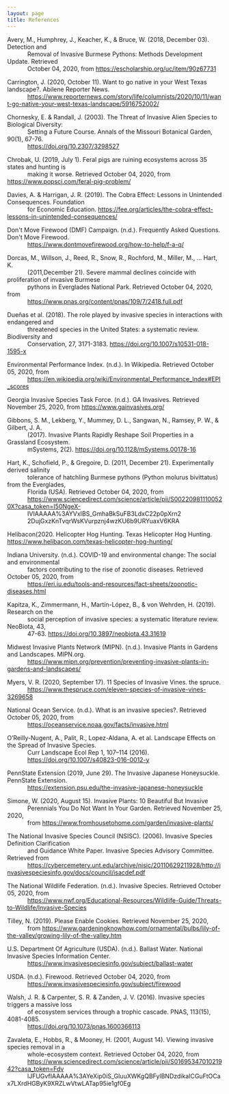 ```yaml
---
layout: page
title: References
---
```


Avery, M., Humphrey, J., Keacher, K., & Bruce, W. (2018, December 03). Detection and <br>
&nbsp;&nbsp;&nbsp;&nbsp;&nbsp;&nbsp;&nbsp;&nbsp;&nbsp;&nbsp;&nbsp;&nbsp;Removal of Invasive Burmese Pythons: Methods Development Update. Retrieved <br>
&nbsp;&nbsp;&nbsp;&nbsp;&nbsp;&nbsp;&nbsp;&nbsp;&nbsp;&nbsp;&nbsp;&nbsp;October 04, 2020, from https://escholarship.org/uc/item/90z67731 <br>

Carrington, J. (2020, October 11). Want to go native in your West Texas landscape?. Abilene Reporter News. <br>
&nbsp;&nbsp;&nbsp;&nbsp;&nbsp;&nbsp;&nbsp;&nbsp;&nbsp;&nbsp;&nbsp;&nbsp;https://www.reporternews.com/story/life/columnists/2020/10/11/want-go-native-your-west-texas-landscape/5916752002/ 

Chornesky, E. & Randall, J. (2003). The Threat of Invasive Alien Species to Biological Diversity: <br>
&nbsp;&nbsp;&nbsp;&nbsp;&nbsp;&nbsp;&nbsp;&nbsp;&nbsp;&nbsp;&nbsp;&nbsp;Setting a Future Course. Annals of the Missouri Botanical Garden, 90(1), 67-76. <br>
&nbsp;&nbsp;&nbsp;&nbsp;&nbsp;&nbsp;&nbsp;&nbsp;&nbsp;&nbsp;&nbsp;&nbsp;https://doi.org/10.2307/3298527

Chrobak, U. (2019, July 1). Feral pigs are ruining ecosystems across 35 states and hunting is <br>
&nbsp;&nbsp;&nbsp;&nbsp;&nbsp;&nbsp;&nbsp;&nbsp;&nbsp;&nbsp;&nbsp;&nbsp;making it worse. Retrieved October 04, 2020, from https://www.popsci.com/feral-pig-problem/

Davies, A. & Harrigan, J. R. (2019). The Cobra Effect: Lessons in Unintended Consequences. Foundation <br>
&nbsp;&nbsp;&nbsp;&nbsp;&nbsp;&nbsp;&nbsp;&nbsp;&nbsp;&nbsp;&nbsp;&nbsp;for Economic Education. https://fee.org/articles/the-cobra-effect-lessons-in-unintended-consequences/

Don't Move Firewood (DMF) Campaign. (n.d.). Frequently Asked Questions. Don't Move Firewood. <br>
&nbsp;&nbsp;&nbsp;&nbsp;&nbsp;&nbsp;&nbsp;&nbsp;&nbsp;&nbsp;&nbsp;&nbsp;https://www.dontmovefirewood.org/how-to-help/f-a-q/

Dorcas, M., Willson, J., Reed, R., Snow, R., Rochford, M., Miller, M., ... Hart, K. <br>
&nbsp;&nbsp;&nbsp;&nbsp;&nbsp;&nbsp;&nbsp;&nbsp;&nbsp;&nbsp;&nbsp;&nbsp;(2011,December 21). Severe mammal declines coincide with proliferation of invasive Burmese <br>
&nbsp;&nbsp;&nbsp;&nbsp;&nbsp;&nbsp;&nbsp;&nbsp;&nbsp;&nbsp;&nbsp;&nbsp;pythons in Everglades National Park. Retrieved October 04, 2020, from <br>
&nbsp;&nbsp;&nbsp;&nbsp;&nbsp;&nbsp;&nbsp;&nbsp;&nbsp;&nbsp;&nbsp;&nbsp;https://www.pnas.org/content/pnas/109/7/2418.full.pdf

Dueñas et al. (2018). The role played by invasive species in interactions with endangered and <br>
&nbsp;&nbsp;&nbsp;&nbsp;&nbsp;&nbsp;&nbsp;&nbsp;&nbsp;&nbsp;&nbsp;&nbsp;threatened species in the United States: a systematic review. Biodiversity and <br>
&nbsp;&nbsp;&nbsp;&nbsp;&nbsp;&nbsp;&nbsp;&nbsp;&nbsp;&nbsp;&nbsp;&nbsp;Conservation, 27, 3171-3183. https://doi.org/10.1007/s10531-018-1595-x

Environmental Performance Index. (n.d.). In Wikipedia. Retrieved October 05, 2020, from <br>
&nbsp;&nbsp;&nbsp;&nbsp;&nbsp;&nbsp;&nbsp;&nbsp;&nbsp;&nbsp;&nbsp;&nbsp;https://en.wikipedia.org/wiki/Environmental_Performance_Index#EPI_scores

Georgia Invasive Species Task Force. (n.d.). GA Invasives. Retrieved November 25, 2020, from https://www.gainvasives.org/ 

Gibbons, S. M., Lekberg, Y., Mummey, D. L., Sangwan, N., Ramsey, P. W., & Gilbert, J. A. <br>
&nbsp;&nbsp;&nbsp;&nbsp;&nbsp;&nbsp;&nbsp;&nbsp;&nbsp;&nbsp;&nbsp;&nbsp;(2017). Invasive Plants Rapidly Reshape Soil Properties in a Grassland Ecosystem. <br>
&nbsp;&nbsp;&nbsp;&nbsp;&nbsp;&nbsp;&nbsp;&nbsp;&nbsp;&nbsp;&nbsp;&nbsp;mSystems, 2(2). https://doi.org/10.1128/mSystems.00178-16

Hart, K., Schofield, P., & Gregoire, D. (2011, December 21). Experimentally derived salinity <br>
&nbsp;&nbsp;&nbsp;&nbsp;&nbsp;&nbsp;&nbsp;&nbsp;&nbsp;&nbsp;&nbsp;&nbsp;tolerance of hatchling Burmese pythons (Python molurus bivittatus) from the Everglades, <br>
&nbsp;&nbsp;&nbsp;&nbsp;&nbsp;&nbsp;&nbsp;&nbsp;&nbsp;&nbsp;&nbsp;&nbsp;Florida (USA). Retrieved October 04, 2020, from <br>
&nbsp;&nbsp;&nbsp;&nbsp;&nbsp;&nbsp;&nbsp;&nbsp;&nbsp;&nbsp;&nbsp;&nbsp;https://www.sciencedirect.com/science/article/pii/S002209811100520X?casa_token=I50NgeX-<br> &nbsp;&nbsp;&nbsp;&nbsp;&nbsp;&nbsp;&nbsp;&nbsp;&nbsp;&nbsp;&nbsp;&nbsp;IVIAAAAA%3AYVxIBS_GmhaBkSuFB3LdxC22p0pXrn2 <br>
&nbsp;&nbsp;&nbsp;&nbsp;&nbsp;&nbsp;&nbsp;&nbsp;&nbsp;&nbsp;&nbsp;&nbsp;2DujGxzKnTvqrWsKVurpznj4wzKU6b9URYuaxV6KRA

Helibacon(2020. Helicopter Hog Hunting. Texas Helicopter Hog Hunting. https://www.helibacon.com/texas-helicopter-hog-hunting/

Indiana University. (n.d.). COVID-19 and environmental change: The social and environmental <br>
&nbsp;&nbsp;&nbsp;&nbsp;&nbsp;&nbsp;&nbsp;&nbsp;&nbsp;&nbsp;&nbsp;&nbsp;factors contributing to the rise of zoonotic diseases. Retrieved October 05, 2020, from <br>
&nbsp;&nbsp;&nbsp;&nbsp;&nbsp;&nbsp;&nbsp;&nbsp;&nbsp;&nbsp;&nbsp;&nbsp;https://eri.iu.edu/tools-and-resources/fact-sheets/zoonotic-diseases.html

Kapitza, K., Zimmermann, H., Martín-López, B., & von Wehrden, H. (2019). Research on the <br>
&nbsp;&nbsp;&nbsp;&nbsp;&nbsp;&nbsp;&nbsp;&nbsp;&nbsp;&nbsp;&nbsp;&nbsp;social perception of invasive species: a systematic literature review. NeoBiota, 43, <br>
&nbsp;&nbsp;&nbsp;&nbsp;&nbsp;&nbsp;&nbsp;&nbsp;&nbsp;&nbsp;&nbsp;&nbsp;47-63. https://doi.org/10.3897/neobiota.43.31619

Midwest Invasive Plants Network (MIPN). (n.d.). Invasive Plants in Gardens and Landscapes. MIPN.org. <br>
&nbsp;&nbsp;&nbsp;&nbsp;&nbsp;&nbsp;&nbsp;&nbsp;&nbsp;&nbsp;&nbsp;&nbsp;https://www.mipn.org/prevention/preventing-invasive-plants-in-gardens-and-landscapes/

Myers, V. R. (2020, September 17). 11 Species of Invasive Vines. the spruce. <br>
&nbsp;&nbsp;&nbsp;&nbsp;&nbsp;&nbsp;&nbsp;&nbsp;&nbsp;&nbsp;&nbsp;&nbsp;https://www.thespruce.com/eleven-species-of-invasive-vines-3269658

National Ocean Service. (n.d.). What is an invasive species?. Retrieved October 05, 2020, from <br>
&nbsp;&nbsp;&nbsp;&nbsp;&nbsp;&nbsp;&nbsp;&nbsp;&nbsp;&nbsp;&nbsp;&nbsp;https://oceanservice.noaa.gov/facts/invasive.html

O’Reilly-Nugent, A., Palit, R., Lopez-Aldana, A. et al. Landscape Effects on the Spread of Invasive Species. <br>
&nbsp;&nbsp;&nbsp;&nbsp;&nbsp;&nbsp;&nbsp;&nbsp;&nbsp;&nbsp;&nbsp;&nbsp;Curr Landscape Ecol Rep 1, 107–114 (2016). <br>
&nbsp;&nbsp;&nbsp;&nbsp;&nbsp;&nbsp;&nbsp;&nbsp;&nbsp;&nbsp;&nbsp;&nbsp;https://doi.org/10.1007/s40823-016-0012-y

PennState Extension (2019, June 29). The Invasive Japanese Honeysuckle. PennState Extension. <br>
&nbsp;&nbsp;&nbsp;&nbsp;&nbsp;&nbsp;&nbsp;&nbsp;&nbsp;&nbsp;&nbsp;&nbsp;https://extension.psu.edu/the-invasive-japanese-honeysuckle

Simone, W. (2020, August 15). Invasive Plants: 10 Beautiful But Invasive <br>
&nbsp;&nbsp;&nbsp;&nbsp;&nbsp;&nbsp;&nbsp;&nbsp;&nbsp;&nbsp;&nbsp;&nbsp;Perennials You Do Not Want In Your Garden. Retrieved November 25, 2020, <br>
&nbsp;&nbsp;&nbsp;&nbsp;&nbsp;&nbsp;&nbsp;&nbsp;&nbsp;&nbsp;&nbsp;&nbsp;from https://www.fromhousetohome.com/garden/invasive-plants/

The National Invasive Species Council (NSISC). (2006). Invasive Species Definition Clarification <br>
&nbsp;&nbsp;&nbsp;&nbsp;&nbsp;&nbsp;&nbsp;&nbsp;&nbsp;&nbsp;&nbsp;&nbsp;and Guidance White Paper. Invasive Species Advisory Committee. Retrieved from <br>
&nbsp;&nbsp;&nbsp;&nbsp;&nbsp;&nbsp;&nbsp;&nbsp;&nbsp;&nbsp;&nbsp;&nbsp;https://cybercemetery.unt.edu/archive/nisic/20110629211928/http://invasivespeciesinfo.gov/docs/council/isacdef.pdf

The National Wildlife Federation. (n.d.). Invasive Species. Retrieved October 05, 2020, from <br>
&nbsp;&nbsp;&nbsp;&nbsp;&nbsp;&nbsp;&nbsp;&nbsp;&nbsp;&nbsp;&nbsp;&nbsp;https://www.nwf.org/Educational-Resources/Wildlife-Guide/Threats-to-Wildlife/Invasive-Species

Tilley, N. (2019). Please Enable Cookies. Retrieved November 25, 2020, <br>
&nbsp;&nbsp;&nbsp;&nbsp;&nbsp;&nbsp;&nbsp;&nbsp;&nbsp;&nbsp;&nbsp;&nbsp;from https://www.gardeningknowhow.com/ornamental/bulbs/lily-of-the-valley/growing-lily-of-the-valley.htm

U.S. Department Of Agriculture (USDA). (n.d.). Ballast Water. National Invasive Species Information Center. <br>
&nbsp;&nbsp;&nbsp;&nbsp;&nbsp;&nbsp;&nbsp;&nbsp;&nbsp;&nbsp;&nbsp;&nbsp;https://www.invasivespeciesinfo.gov/subject/ballast-water

USDA. (n.d.). Firewood. Retrieved October 04, 2020, from <br>
&nbsp;&nbsp;&nbsp;&nbsp;&nbsp;&nbsp;&nbsp;&nbsp;&nbsp;&nbsp;&nbsp;&nbsp;https://www.invasivespeciesinfo.gov/subject/firewood

Walsh, J. R. & Carpenter, S. R. & Zanden, J. V. (2016). Invasive species triggers a massive loss <br>
&nbsp;&nbsp;&nbsp;&nbsp;&nbsp;&nbsp;&nbsp;&nbsp;&nbsp;&nbsp;&nbsp;&nbsp;of ecosystem services through a trophic cascade. PNAS, 113(15), 4081-4085.			<br>
&nbsp;&nbsp;&nbsp;&nbsp;&nbsp;&nbsp;&nbsp;&nbsp;&nbsp;&nbsp;&nbsp;&nbsp;https://doi.org/10.1073/pnas.1600366113

Zavaleta, E., Hobbs, R., & Mooney, H. (2001, August 14). Viewing invasive species removal in a <br>
&nbsp;&nbsp;&nbsp;&nbsp;&nbsp;&nbsp;&nbsp;&nbsp;&nbsp;&nbsp;&nbsp;&nbsp;whole-ecosystem context. Retrieved October 04, 2020, from <br>
&nbsp;&nbsp;&nbsp;&nbsp;&nbsp;&nbsp;&nbsp;&nbsp;&nbsp;&nbsp;&nbsp;&nbsp;https://www.sciencedirect.com/science/article/pii/S0169534701021942?casa_token=Fdv
&nbsp;&nbsp;&nbsp;&nbsp;&nbsp;&nbsp;&nbsp;&nbsp;&nbsp;&nbsp;&nbsp;&nbsp;lJFUGvfIAAAAA%3AYeXip0iS_GIuuXWKgQBFylBNDzdikaICGuFtOCax7LXrdHGByK9XRZLwVtwLATap95ie1gf0Eg
